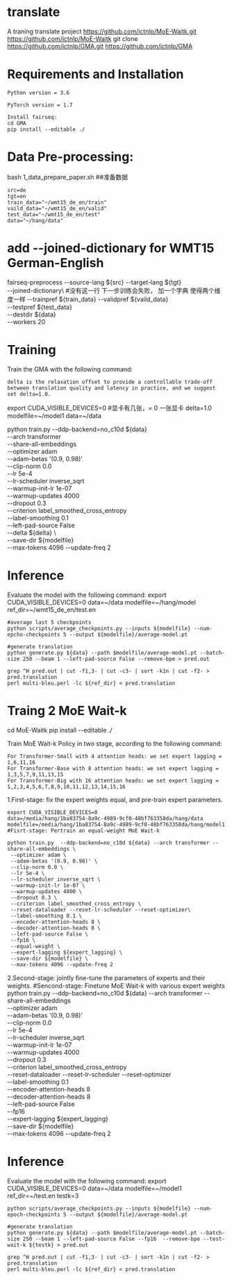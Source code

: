 # translate
A traning translate project
https://github.com/ictnlp/MoE-Waitk.git
https://github.com/ictnlp/MoE-Waitk
git clone https://github.com/ictnlp/GMA.git
https://github.com/ictnlp/GMA


# Requirements and Installation

    Python version = 3.6

    PyTorch version = 1.7

    Install fairseq:
    cd GMA
    pip install --editable ./
 
# Data Pre-processing:
 bash 1_data_prepare_paper.sh   ##准备数据
 
    src=de
    tgt=en
    train_data="~/wmt15_de_en/train"
    vaild_data="~/wmt15_de_en/valid"
    test_data="~/wmt15_de_en/test"
    data="~/hang/data"

# add --joined-dictionary for WMT15 German-English
fairseq-preprocess --source-lang ${src} --target-lang ${tgt} \
    --joined-dictionary\    #没有这一行 下一步训练会失败， 加一个字典 使得两个维度一样
    --trainpref ${train_data} --validpref ${vaild_data} \
    --testpref ${test_data}\
    --destdir ${data} \
    --workers 20
    
# Training
Train the GMA with the following command:

    delta is the relaxation offset to provide a controllable trade-off between translation quality and latency in practice, and we suggest set delta=1.0.
    
export CUDA_VISIBLE_DEVICES=0  #显卡有几张，= 0 一张显卡
 delta=1.0
 modelfile=~/model1
 data=~/data

python train.py --ddp-backend=no_c10d ${data} \
 --arch transformer \
 --share-all-embeddings \
 --optimizer adam \
 --adam-betas '(0.9, 0.98)' \
 --clip-norm 0.0 \
 --lr 5e-4 \
 --lr-scheduler inverse_sqrt \
 --warmup-init-lr 1e-07 \
 --warmup-updates 4000 \
 --dropout 0.3 \
 --criterion label_smoothed_cross_entropy \
 --label-smoothing 0.1 \
 --left-pad-source False \
 --delta ${delta} \               
 --save-dir ${modelfile} \
 --max-tokens 4096 --update-freq 2
 
 # Inference
Evaluate the model with the following command:
    export CUDA_VISIBLE_DEVICES=0
    data=~/data
    modelfile=~/hang/model
    ref_dir=~/wmt15_de_en/test.en

    #average last 5 checkpoints
    python scripts/average_checkpoints.py --inputs ${modelfile} --num-epcho-checkpoints 5 --output ${modelfile}/average-model.pt

    #generate translation
    python generate.py ${data} --path $modelfile/average-model.pt --batch-size 250 --beam 1 --left-pad-source False --remove-bpe > pred.out

    grep ^H pred.out | cut -f1,3- | cut -c3- | sort -k1n | cut -f2- > pred.translation
    perl multi-bleu.perl -lc ${ref_dir} < pred.translation



# Traing 2 MoE Wait-k
cd MoE-Waitk
pip install --editable ./

Train MoE Wait-k Policy in two stage, according to the following command:

    For Transformer-Small with 4 attention heads: we set expert lagging = 1,6,11,16
    For Transformer-Base with 8 attention heads: we set expert lagging = 1,3,5,7,9,11,13,15
    For Transformer-Big with 16 attention heads: we set expert lagging = 1,2,3,4,5,6,7,8,9,10,11,12,13,14,15,16
1.First-stage: fix the expert weights equal, and pre-train expert parameters.    

    export CUDA_VISIBLE_DEVICES=0
    data=/media/hang/1ba83754-8a9c-4989-9cf0-48bf763358da/hang/data
    modelfile=/media/hang/1ba83754-8a9c-4989-9cf0-48bf763358da/hang/model1
    #Fisrt-stage: Pertrain an equal-weight MoE Wait-k

    python train.py  --ddp-backend=no_c10d ${data} --arch transformer --share-all-embeddings \
     --optimizer adam \
     --adam-betas '(0.9, 0.98)' \
     --clip-norm 0.0 \
     --lr 5e-4 \
     --lr-scheduler inverse_sqrt \
     --warmup-init-lr 1e-07 \
     --warmup-updates 4000 \
     --dropout 0.3 \
     --criterion label_smoothed_cross_entropy \
     --reset-dataloader --reset-lr-scheduler --reset-optimizer\
     --label-smoothing 0.1 \
     --encoder-attention-heads 8 \
     --decoder-attention-heads 8 \
     --left-pad-source False \
     --fp16 \
     --equal-weight \
     --expert-lagging ${expert_lagging} \
     --save-dir ${modelfile} \
     --max-tokens 4096 --update-freq 2
2.Second-stage: jointly ﬁne-tune the parameters of experts and their weights.
    #Sencond-stage: Finetune MoE Wait-k with various expert weights
    python train.py  --ddp-backend=no_c10d ${data} --arch transformer --share-all-embeddings \
     --optimizer adam \
     --adam-betas '(0.9, 0.98)' \
     --clip-norm 0.0 \
     --lr 5e-4 \
     --lr-scheduler inverse_sqrt \
     --warmup-init-lr 1e-07 \
     --warmup-updates 4000 \
     --dropout 0.3 \
     --criterion label_smoothed_cross_entropy \
     --reset-dataloader --reset-lr-scheduler --reset-optimizer\
     --label-smoothing 0.1 \
     --encoder-attention-heads 8 \
     --decoder-attention-heads 8 \
     --left-pad-source False \
     --fp16 \
     --expert-lagging ${expert_lagging} \
     --save-dir ${modelfile} \
     --max-tokens 4096 --update-freq 2
 
# Inference

Evaluate the model with the following command:
    export CUDA_VISIBLE_DEVICES=0
    data=~/data
    modelfile=~/model1
    ref_dir=~/test.en
    testk=3

    python scripts/average_checkpoints.py --inputs ${modelfile} --num-epoch-checkpoints 5 --output ${modelfile}/average-model.pt 

    #generate translation
    python generate.py ${data} --path $modelfile/average-model.pt --batch-size 250 --beam 1 --left-pad-source False --fp16  --remove-bpe --test-wait-k ${testk} > pred.out

    grep ^H pred.out | cut -f1,3- | cut -c3- | sort -k1n | cut -f2- > pred.translation
    perl multi-bleu.perl -lc ${ref_dir} < pred.translation
